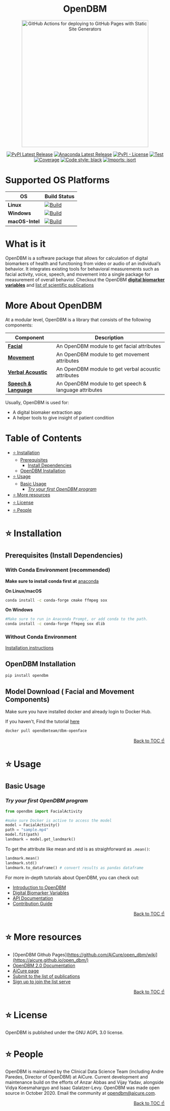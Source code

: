 <h1 align="center">
OpenDBM
</h1>

<div align="center">
  <img width="400" alt="GitHub Actions for deploying to GitHub Pages with Static Site Generators" src="https://raw.githubusercontent.com/AiCure/open_dbm/master/images/odbm.png">

[![PyPI Latest Release](https://img.shields.io/pypi/v/opendbm?style=plastic)](https://pypi.org/project/opendbm/)
[![Anaconda Latest Release](https://img.shields.io/badge/Anaconda.org-1.4.3-blue.svg?style=plastic)](https://anaconda.org/r/r-odbc)
[![PyPI - License](https://img.shields.io/pypi/l/odbm?style=plastic)](https://github.com/AiCure/open_dbm/blob/master/license.txt)
[![Test](https://raw.githubusercontent.com/AiCure/open_dbm/master/images/badges/test_status.svg)](https://github.com/AiCure/open_dbm/actions/workflows/open_dbm-code-checking.yml?query=branch%3Amaster++)
[![Coverage](https://raw.githubusercontent.com/AiCure/open_dbm/master/images/badges/code_coverage.svg)](https://github.com/AiCure/open_dbm/actions/workflows/open_dbm-code-checking.yml?query=branch%3Amaster++)
[![Code style: black](https://img.shields.io/badge/code%20style-black-000000.svg?style=flat)](https://github.com/psf/black)
[![Imports: isort](https://img.shields.io/badge/%20imports-isort-%231674b1?style=flat&labelColor=ef8336)](https://pycqa.github.io/isort/)
</div>

# Supported OS Platforms

OS                    | Build Status
----------------------------- | --------------------------------------------------------------------------------------------------------------------------------------------------------------------------------
**Linux**                 | [![Build](https://raw.githubusercontent.com/AiCure/open_dbm/master/images/badges/linux_status.svg)](https://github.com/AiCure/open_dbm/actions/workflows/open_dbm-build-checking.yml)
**Windows**                 | [![Build](https://raw.githubusercontent.com/AiCure/open_dbm/master/images/badges/windows_status.svg)](https://github.com/AiCure/open_dbm/actions/workflows/open_dbm-build-checking.yml)
**macOS-Intel**                 | [![Build](https://raw.githubusercontent.com/AiCure/open_dbm/master/images/badges/macos_status.svg)](https://github.com/AiCure/open_dbm/actions/workflows/open_dbm-build-checking.yml)


# What is it
OpenDBM is a software package that allows for calculation of digital 
biomarkers of health and functioning from video or audio of an individual’s 
behavior. It integrates existing tools for behavioral measurements such as
facial activity, voice, speech, and movement into a single package for measurement 
of overall behavior.  Checkout the OpenDBM [**digital biomarker variables**](https://aicure.github.io/open_dbm/docs/biomaker-variables) and [list of scientific publications](https://docs.google.com/spreadsheets/d/1p22VDBA6A7md5335oqAtzSV3NUs0fFb7aufQH2cqhyQ/edit#gid=0)

# More About OpenDBM

At a modular level, OpenDBM is a library that consists of the following components:

| Component | Description |
| ---- | --- |
| [**Facial**](https://aicure.github.io/open_dbm/api/facial-activity-api) | An OpenDBM module to get facial attributes |
| [**Movement**](https://aicure.github.io/open_dbm/api/movement-api) | An OpenDBM module to get movement attributes |
| [**Verbal Acoustic**](https://aicure.github.io/open_dbm/api/verbal-acoustics-api) | An OpenDBM module to get verbal acoustic attributes  |
| [**Speech & Language**](https://aicure.github.io/open_dbm/api/speech-api) | An OpenDBM module to get speech & language attributes |

Usually, OpenDBM is used for:

- A digital biomaker extraction app
- A helper tools to give insight of patient condition

# Table of Contents

<!-- START doctoc generated TOC please keep comment here to allow auto update -->
<!-- DON'T EDIT THIS SECTION, INSTEAD RE-RUN doctoc TO UPDATE -->

- [⭐️ Installation](#%EF%B8%8F-installation)
  - [Prerequisites](#prerequisites)
    - [Install Dependencies](#install-dependencies)
  - [OpenDBM Installation](#opendbm-installation)
- [⭐️ Usage](#%EF%B8%8F-usage)
  - [Basic Usage](#basic-usage)
    - [*Try your first OpenDBM program*](#try-your-first-opendbm-program)
- [⭐️ More resources](#%EF%B8%8F-more-resources)
- [⭐️ License](#%EF%B8%8F-license)
- [⭐️ People](#%EF%B8%8F-people)

<!-- END doctoc generated TOC please keep comment here to allow auto update -->

# ⭐️ Installation

## Prerequisites (Install Dependencies)
### With Conda Environment (recommended)
**Make sure to install conda first at** [anaconda](https://www.anaconda.com/)

**On Linux/macOS**
```bash
conda install -c conda-forge cmake ffmpeg sox
```
**On Windows**
```bash
#Make sure to run in Anaconda Prompt, or add conda to the path.
conda install -c conda-forge ffmpeg sox dlib
```
### Without Conda Environment
[Installation instructions](https://aicure.github.io/open_dbm/docs/dependencies-installation)
## OpenDBM Installation
```bash
pip install opendbm 
```

## Model Download ( Facial and Movement Components)
Make sure you have installed docker and already login to Docker Hub. 

If you haven't, Find the tutorial [here](https://aicure.github.io/open_dbm/docs/openface-docker-installation)
```bash
docker pull opendbmteam/dbm-openface
```

<div align="right">
<a href="#table-of-contents">Back to TOC ☝️</a>
</div>

# ⭐️ Usage
## Basic Usage
### *Try your first OpenDBM program*
```python
from opendbm import FacialActivity

#make sure Docker is active to access the model
model = FacialActivity()
path = "sample.mp4"
model.fit(path)
landmark = model.get_landmark()
```

To get the attribute like mean and std is as straighforward as `.mean()`:

```python
landmark.mean()
landmark.std()
landmark.to_dataframe() # convert results as pandas dataframe
```


For more in-depth tutorials about OpenDBM, you can check out:

-   [Introduction to OpenDBM](https://aicure.github.io/open_dbm/docs/getting-started)
-   [Digital Biomarker Variables](https://aicure.github.io/open_dbm/docs/biomaker-variables)
-   [API Documentation](https://aicure.github.io/open_dbm/api/api-doc)
-   [Contribution Guide](https://aicure.github.io/open_dbm/extras/extras)

<div align="right">
<a href="#table-of-contents">Back to TOC ☝️</a>
</div>

# ⭐️ More resources
-   [OpenDBM Github Pages](https://github.com/AiCure/open_dbm/wiki](https://aicure.github.io/open_dbm/)
-   [OpenDBM 2.0 Documentation](https://docs.google.com/document/d/1zek5fBvOZ_OwPYpsD6pso4u1N4K-ZuTO7j9ycHJSB-s/edit?usp=sharing)
-   [AiCure page](https://aicure.com/opendbm/)
-   [Submit to the list of publications](https://docs.google.com/forms/d/e/1FAIpQLScVDFF8Kkl_C4iq6N6-T6m4JwwPmFIt-Wwa70DgL4L4eGLaeA/viewform?vc=0&c=0&w=1&flr=0)
-   [Sign up to join the list serve](https://docs.google.com/forms/d/e/1FAIpQLScKUCdYdK9UTd569IuF3O8Q2A9fXuMJ5z9wXbX4r5yzcwfphQ/viewform?fbzx=-1747756377554914236&pli=1)

<div align="right">
<a href="#table-of-contents">Back to TOC ☝️</a>
</div>

# ⭐️ License
OpenDBM is published under the GNU AGPL 3.0 license.


# ⭐️ People
OpenDBM is maintained by the Clinical Data Science Team (including Andre Paredes, Director of OpenDBM) at AiCure. Current development and maintenance build on the efforts of Anzar Abbas and Vijay Yadav, alongside Vidya Koesmahargyo and Isaac Galatzer-Levy.  OpenDBM was made open source in October 2020. Email the community at opendbm@aicure.com.

<div align="right">
<a href="#table-of-contents">Back to TOC ☝️</a>
</div>





